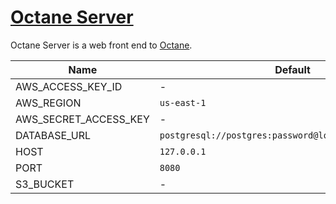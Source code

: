 # [Octane Server][]

Octane Server is a web front end to [Octane][].

Name                  | Default
----                  | -------
AWS_ACCESS_KEY_ID     | -
AWS_REGION            | `us-east-1`
AWS_SECRET_ACCESS_KEY | -
DATABASE_URL          | `postgresql://postgres:password@localhost:5432/octane`
HOST                  | `127.0.0.1`
PORT                  | `8080`
S3_BUCKET             | -

[Octane Server]: https://github.com/tfausak/octane-server
[Octane]: https://github.com/tfausak/octane
